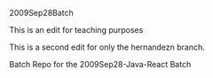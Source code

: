  2009Sep28Batch

This is an edit for teaching purposes

This is a second edit for only the hernandezn branch.

Batch Repo for the 2009Sep28-Java-React Batch
